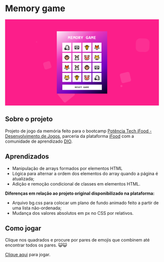 # Memory game
![Memory game](/src/share-img.png)

## Sobre o projeto
Projeto de jogo da memória feito para o bootcamp [Potência Tech iFood - Desenvolvimento de Jogos](https://web.dio.me/track/potencia-tech-ifood-desenvolvimento-de-jogos?ref=CG&utm_source=ativos-90D&utm_medium=plataforma&utm_campaign=ifood-potencia-tech-2023&utm_term=banner-modal&utm_content=trilha-jogos-inscricoes-abertas), parceria da plataforma [iFood](https://www.ifood.com.br/) com a comunidade de aprendizado [DIO](https://web.dio.me).

## Aprendizados
- Manipulação de arrays formados por elementos HTML
- Lógica para alternar a ordem dos elementos do array quando a página é atualizada;
- Adição e remoção condicional de classes em elementos HTML.

**Diferenças em relação ao projeto original disponibilizado na plataforma:**
- Arquivo bg.css para colocar um plano de fundo animado feito a partir de uma lista não-ordenada;
- Mudança dos valores absolutos em px no CSS por relativos.
  
## Como jogar
Clique nos quadrados e procure por pares de emojis que combinem até encontrar todos os pares. 😺😺

[Clique aqui](https://cleytonferreira.github.io/memory-game/) para jogar.